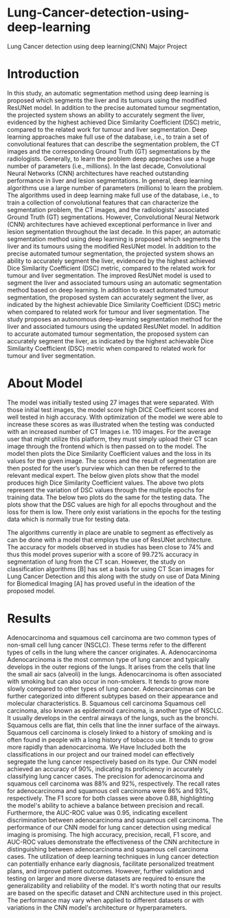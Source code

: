 # Lung-Cancer-detection-using-deep-learning
Lung Cancer detection using deep learning(CNN) Major Project

<h1> Introduction </h1>
<p> 
In this study, an automatic segmentation method using deep learning is proposed which segments the liver and its tumours using the modified ResUNet model. In addition to the precise automated tumour segmentation, the projected system shows an ability to accurately segment the liver, evidenced by the highest achieved Dice Similarity Coefficient (DSC) metric, compared to the related work for tumour and liver segmentation. Deep learning approaches make full use of the database, i.e., to train a set of convolutional features that can describe the segmentation problem, the CT images and the corresponding Ground Truth (GT) segmentations by the radiologists. Generally, to learn the problem deep approaches use a huge number of parameters (i.e., millions). In the last decade, Convolutional Neural Networks (CNN) architectures have reached outstanding performance in liver and lesion segmentations. In general, deep learning algorithms use a large number of parameters (millions) to learn the problem. The algorithms used in deep learning make full use of the database, i.e., to train a collection of convolutional features that can characterize the segmentation problem, the CT images, and the radiologists' associated Ground Truth (GT) segmentations. However, Convolutional Neural Network (CNN) architectures have achieved exceptional performance in liver and lesion segmentation throughout the last decade. In this paper, an automatic segmentation method using deep learning is proposed which segments the liver and its tumours using the modified ResUNet model. In addition to the precise automated tumour segmentation, the projected system shows an ability to accurately segment the liver, evidenced by the highest achieved Dice Similarity Coefficient (DSC) metric, compared to the related work for tumour and liver segmentation. The improved ResUNet model is used to segment the liver and associated tumours using an automatic segmentation method based on deep learning. In addition to exact automated tumour segmentation, the proposed system can accurately segment the liver, as indicated by the highest achievable Dice Similarity Coefficient (DSC) metric when compared to related work for tumour and liver segmentation. The study proposes an autonomous deep-learning segmentation method for the liver and associated tumours using the updated ResUNet model. In addition to accurate automated tumour segmentation, the proposed system can accurately segment the liver, as indicated by the highest achievable Dice Similarity Coefficient (DSC) metric when compared to related work for tumour and liver segmentation.
</p>

<h1>About Model</h1>
<p>The model was initially tested using 27 images that were separated. With those initial test images, the model score high DICE Coefficient scores and well tested in high accuracy. With optimization of the model we were able to increase these scores as was illustrated when the testing was conducted with an increased number of CT Images i.e. 110 images. For the average user that might utilize this platform, they must simply upload their CT scan image through the frontend which is then passed on to the model. The model then plots the Dice Similarity Coefficient values and the loss in its values for the given image. The scores and the result of segmentation are then posted for the user’s purview which can then be referred to the relevant medical expert. The below given plots show that the model produces high Dice Similarity Coefficient values. The above two plots represent the variation of DSC values through the multiple epochs for training data. The below two plots do the same for the testing data. The plots show that the DSC values are high for all epochs throughout and the loss for them is low. There only exist variations in the epochs for the testing data which is normally true for testing data.
 
The algorithms currently in place are unable to segment as effectively as can be done with a model that employs the use of ResUNet architecture. The accuracy for models observed in studies has been close to 74% and thus this model proves superior with a score of 99.72% accuracy in segmentation of lung from the CT scan. However, the study on classification algorithms [B]   has set a basis for using CT Scan images for Lung Cancer Detection and this along with the study on use of Data Mining for Biomedical Imaging [A]   has proved useful in the ideation of the proposed model.
</p>

<h1>Results</h1>
<p>Adenocarcinoma and squamous cell carcinoma are two common types of non-small cell lung cancer (NSCLC). These terms refer to the different types of cells in the lung where the cancer originates.
A.	Adenocarcinoma
Adenocarcinoma is the most common type of lung cancer and typically develops in the outer regions of the lungs. It arises from the cells that line the small air sacs (alveoli) in the lungs. Adenocarcinoma is often associated with smoking but can also occur in non-smokers. It tends to grow more slowly compared to other types of lung cancer. Adenocarcinomas can be further categorized into different subtypes based on their appearance and molecular characteristics.
B.	Squamous cell carcinoma
 Squamous cell carcinoma, also known as epidermoid carcinoma, is another type of NSCLC. It usually develops in the central airways of the lungs, such as the bronchi. Squamous cells are flat, thin cells that line the inner surface of the airways. Squamous cell carcinoma is closely linked to a history of smoking and is often found in people with a long history of tobacco use. It tends to grow more rapidly than adenocarcinoma.
We Have Included both the classifications in our project and our trained model can effectively segregate the lung cancer respectively based on its type. Our CNN model achieved an accuracy of 90%, indicating its proficiency in accurately classifying lung cancer cases. The precision for adenocarcinoma and squamous cell carcinoma was 88% and 92%, respectively. The recall rates for adenocarcinoma and squamous cell carcinoma were 86% and 93%, respectively. The F1 score for both classes were above 0.88, highlighting the model's ability to achieve a balance between precision and recall. Furthermore, the AUC-ROC value was 0.95, indicating excellent discrimination between adenocarcinoma and squamous cell carcinoma.
The performance of our CNN model for lung cancer detection using medical imaging is promising. The high accuracy, precision, recall, F1 score, and AUC-ROC values demonstrate the effectiveness of the CNN architecture in distinguishing between adenocarcinoma and squamous cell carcinoma cases.
The utilization of deep learning techniques in lung cancer detection can potentially enhance early diagnosis, facilitate personalized treatment plans, and improve patient outcomes. However, further validation and testing on larger and more diverse datasets are required to ensure the generalizability and reliability of the model.
It's worth noting that our results are based on the specific dataset and CNN architecture used in this project. The performance may vary when applied to different datasets or with variations in the CNN model's architecture or hyperparameters.
</p>
